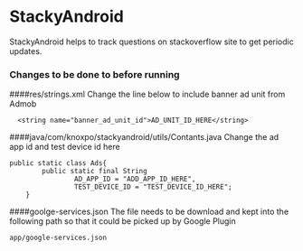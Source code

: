 # StackyAndroid
StackyAndroid helps to track questions on stackoverflow site to get periodic updates.

### Changes to be done to before running

####res/strings.xml
 Change the line below to include banner ad unit from Admob
```
  <string name="banner_ad_unit_id">AD_UNIT_ID_HERE</string>
```

####java/com/knoxpo/stackyandroid/utils/Contants.java
Change the ad app id and test device id here

```
public static class Ads{
        public static final String
                AD_APP_ID = "ADD_APP_ID_HERE",
                TEST_DEVICE_ID = "TEST_DEVICE_ID_HERE";
    }
```

####goolge-services.json
The file needs to be download and kept into the following path so that it could be picked up by Google Plugin
```
app/google-services.json
```
